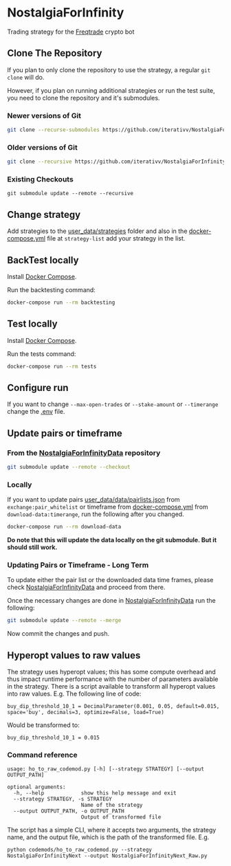 # NostalgiaForInfinity
Trading strategy for the [Freqtrade](https://www.freqtrade.io) crypto bot

## Clone The Repository
If you plan to only clone the repository to use the strategy, a regular ``git clone`` will do.

However, if you plan on running additional strategies or run the test suite, you need to clone
the repository and it's submodules.

### Newer versions of Git

```bash
git clone --recurse-submodules https://github.com/iterativv/NostalgiaForInfinity.git checkout-path
```

### Older versions of Git

```bash
git clone --recursive https://github.com/iterativv/NostalgiaForInfinity.git checkout-path
```

### Existing Checkouts
```
git submodule update --remote --recursive
```


## Change strategy

Add strategies to the [user_data/strategies](user_data/strategies) folder and also in the [docker-compose.yml](docker-compose.yml) file at `strategy-list` add your strategy in the list.

## BackTest locally

Install [Docker Compose](https://docs.docker.com/compose/install/).

Run the backtesting command:

```bash
docker-compose run --rm backtesting
```

## Test locally

Install [Docker Compose](https://docs.docker.com/compose/install/).

Run the tests command:

```bash
docker-compose run --rm tests
```

## Configure run

If you want to change `--max-open-trades` or `--stake-amount` or `--timerange` change the [.env](.env) file.


## Update pairs or timeframe

### From the [NostalgiaForInfinityData](https://github.com/iterativv/NostalgiaForInfinityData) repository
```bash
git submodule update --remote --checkout
```

### Locally

If you want to update pairs [user_data/data/pairlists.json](user_data/data/pairlists.json) from `exchange:pair_whitelist` or timeframe from [docker-compose.yml](docker-compose.yml) from `download-data:timerange`, run the following after you changed.

```bash
docker-compose run --rm download-data
```

**Do note that this will update the data locally on the git submodule. But it should still work.**

### Updating Pairs or Timeframe - Long Term

To update either the pair list or the downloaded data time frames, please check
[NostalgiaForInfinityData](https://github.com/iterativv/NostalgiaForInfinityData) and proceed from there.

Once the necessary changes are done in [NostalgiaForInfinityData](https://github.com/iterativv/NostalgiaForInfinityData) run the following:

```bash
git submodule update --remote --merge
```

Now commit the changes and push.

## Hyperopt values to raw values

The strategy uses hyperopt values; this has some compute overhead and thus impact runtime performance with the number of parameters available in the strategy. There is a script available to transform all hyperopt values into raw values. E.g. The following line of code:

```buy_dip_threshold_10_1 = DecimalParameter(0.001, 0.05, default=0.015, space='buy', decimals=3, optimize=False, load=True)```

Would be transformed to:

```buy_dip_threshold_10_1 = 0.015```

### Command reference
```
usage: ho_to_raw_codemod.py [-h] [--strategy STRATEGY] [--output OUTPUT_PATH]

optional arguments:
  -h, --help            show this help message and exit
  --strategy STRATEGY, -s STRATEGY
                        Name of the strategy
  --output OUTPUT_PATH, -o OUTPUT_PATH
                        Output of transformed file
```

The script has a simple CLI, where it accepts two arguments, the strategy name, and the output file,  which is the path of the transformed file. E.g.

`python codemods/ho_to_raw_codemod.py --strategy NostalgiaForInfinityNext --output NostalgiaForInfinityNext_Raw.py`
